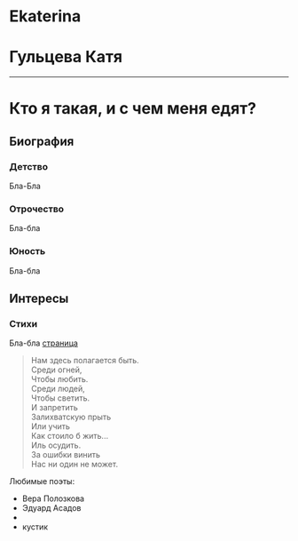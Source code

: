 # Ekaterina
# Гульцева Катя

-------------------

# Кто я такая, и с чем меня едят?
## Биография

### Детство
Бла-Бла
### Отрочество
Бла-бла
### Юность
Бла-бла

## Интересы
### Стихи
Бла-бла
[страница](https://vk.com/away.php?to=https%3A%2F%2Fstihi.ru%2Favtor%2Fgultsevak&post=153646219_2632&cc_key=)


> Нам здесь полагается быть.  
> Среди огней,  
> Чтобы любить.  
> Среди людей,  
> Чтобы светить.  
> И запретить  
> Залихватскую прыть  
> Или учить  
> Как стоило б жить...  
> Иль осудить.  
> За ошибки винить  
> Нас ни один не может.  

Любимые поэты:
+ Вера Полозкова
+ Эдуард Асадов
+ 
+ кустик
